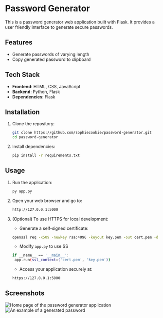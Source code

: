 # Password Generator

This is a password generator web application built with Flask. It provides a user friendly interface to generate secure passwords.

## Features

- Generate passwords of varying length
- Copy generated password to clipboard

## Tech Stack

- **Frontend**: HTML, CSS, JavaScript
- **Backend**: Python, Flask
- **Dependencies**: Flask

## Installation

1. Clone the repository:
   ```bash
   git clone https://github.com/sophiecookie/password-generator.git
   cd password-generator
2. Install dependencies:
   ```bash
   pip install -r requirements.txt

## Usage

1. Run the application:
   ```bash
   py app.py
2. Open your web browser and go to:
   ```bash
   http://127.0.0.1:5000
3. (Optional) To use HTTPS for local development:
   
   - Generate a self-signed certificate:
   ```bash
   openssl req -x509 -newkey rsa:4096 -keyout key.pem -out cert.pem -days 365 -nodes
   ```
   - Modify `app.py` to use SS
   ```bash
   if __name__ == '__main__':
    app.run(ssl_context=('cert.pem', 'key.pem'))
   ```
   - Access your application securely at:
   ```bash
   https://127.0.0.1:5000

## Screenshots
![Home page of the password generator application](https://i.imgur.com/u79VEUL.jpeg)
![An example of a generated password](https://i.imgur.com/2Jmtdmh.gif)
